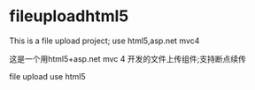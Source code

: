 fileuploadhtml5
===============

This is a file upload project;
use html5,asp.net mvc4

这是一个用html5+asp.net mvc 4 开发的文件上传组件;支持断点续传

file upload use html5
